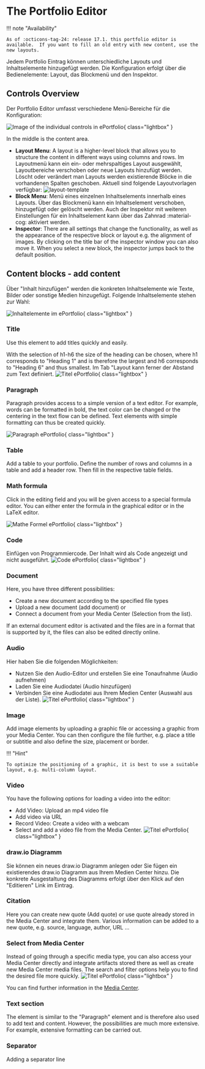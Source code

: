 # The Portfolio Editor

!!! note "Availability"

    As of :octicons-tag-24: release 17.1. this portfolio editor is available.  If you want to fill an old entry with new content, use the new layouts.

Jedem Portfolio Eintrag können unterschiedliche Layouts und Inhaltselemente hinzugefügt werden. Die Konfiguration erfolgt über die Bedienelemente: Layout, das Blockmenü und den Inspektor.

## Controls Overview
Der Portfolio Editor umfasst verschiedene Menü-Bereiche für die Konfiguration: 

![Image of the individual controls in ePortfolio](assets/content-editor-gui.jpg){ class="lightbox" }

In the middle is the content area.

* **Layout Menu**: A layout is a higher-level block that allows you to structure the content in different ways using columns and rows. Im Layoutmenü kann ein ein- oder mehrspaltiges Layout ausgewählt, Layoutbereiche verschoben oder neue Layouts hinzufügt werden. Löscht oder verändert man Layouts werden existierende Blöcke in die vorhandenen Spalten geschoben. Aktuell sind folgende Layoutvorlagen verfügbar:
![layout-template](assets/layoutblock-template.jpg)
* **Block Menu**: Menü eines einzelnen Inhaltselements innerhalb eines Layouts. Über das Blockmenü kann ein Inhaltselement verschoben, hinzugefügt oder gelöscht werden. Auch der Inspektor mit weiteren Einstellungen für ein Inhaltselement kann über das Zahnrad :material-cog: aktiviert werden. 
* **Inspector**: There are all settings that change the functionality, as well as the appearance of the respective block or layout e.g. the alignment of images. By clicking on the title bar of the inspector window you can also move it. When you select a new block, the inspector jumps back to the default position.

## Content blocks - add content

Über "Inhalt hinzufügen" werden die konkreten Inhaltselemente wie Texte, Bilder oder sonstige Medien hinzugefügt. Folgende Inhaltselemente stehen zur Wahl: 


![Inhaltelemente im ePortfolio](assets/add_content_portfolio_en.png){ class="lightbox" }

### Title

Use this element to add titles quickly and easily.

With the selection of h1-h6 the size of the heading can be chosen, where h1 corresponds to "Heading 1" and is therefore the largest and h6 corresponds to "Heading 6" and thus smallest.
Im Tab "Layout kann ferner der Abstand zum Text definiert.
![Titel ePortfolio](assets/Titel_Portfolio.png){ class="lightbox" }

### Paragraph

Paragraph provides access to a simple version of a text editor. For example, words can be formatted in bold, the text color can be changed or the centering in the text flow can be defined. Text elements with simple formatting can thus be created quickly.

![Paragraph ePortfolio](assets/Paragraph_Portfolio.png){ class="lightbox" }

### Table

Add a table to your portfolio. Define the number of rows and columns in a table and add a header row. Then fill in the respective table fields.

### Math formula

Click in the editing field and you will be given access to a special formula editor. You can either enter the formula in the graphical editor or in the LaTeX editor.

![Mathe Formel ePortfolio](assets/Mathe_Formeln_Portfolio.png){ class="lightbox" }

### Code
Einfügen von Programmiercode. Der Inhalt wird als Code angezeigt und nicht ausgeführt. 
![Code ePortfolio](assets/Code_Portfolio.png){ class="lightbox" }

### Document

Here, you have three different possibilities:
* Create a new document according to the specified file types
* Upload a new document (add document) or
* Connect a document from your Media Center (Selection from the list).

If an external document editor is activated and the files are in a format that is supported by it, the files can also be edited directly online.

### Audio
Hier haben Sie die folgenden Möglichkeiten: 
* Nutzen Sie den Audio-Editor und erstellen Sie eine Tonaufnahme (Audio aufnehmen)
* Laden Sie eine Audiodatei (Audio hinzufügen)
* Verbinden Sie eine Audiodatei aus Ihrem Medien Center (Auswahl aus der Liste).
![Titel ePortfolio](assets/Audio_Portfolio.png){ class="lightbox" }

### Image

Add image elements by uploading a graphic file or accessing a graphic from your Media Center. You can then configure the file further, e.g. place a title or subtitle and also define the size, placement or border.

!!! "Hint"

    To optimize the positioning of a graphic, it is best to use a suitable layout, e.g. multi-column layout.

### Video

You have the following options for loading a video into the editor:

* Add Video: Upload an mp4 video file
* Add video via URL
* Record Video: Create a video with a webcam
* Select and add a video file from the Media Center.
![Titel ePortfolio](assets/Video_Portfolio.png){ class="lightbox" }

### draw.io Diagramm

Sie können ein neues draw.io Diagramm anlegen oder Sie fügen ein existierendes draw.io Diagramm aus Ihrem Medien Center hinzu. Die konkrete Ausgestaltung des Diagramms erfolgt über den Klick auf den "Editieren" Link im Eintrag.  

### Citation 

Here you can create new quote (Add quote) or use quote already stored in the Media Center and integrate them. Various information can be added to a new quote, e.g. source, language, author, URL ...

### Select from Media Center

Instead of going through a specific media type, you can also access your Media Center directly and integrate artifacts stored there as well as create new Media Center media files. The search and filter options help you to find the desired file more quickly.
![Titel ePortfolio](assets/Medien_Center_Portfolio.png){ class="lightbox" }

You can find further information in the [Media Center](../personal_menu/Media_Center.md).

### Text section

The element is similar to the "Paragraph" element and is therefore also used to add text and content. However, the possibilities are much more extensive. For example, extensive formatting can be carried out.

### Separator 
Adding a separator line